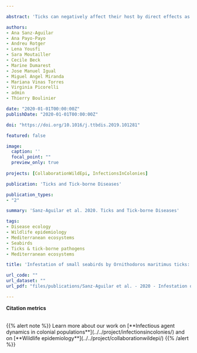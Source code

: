 ```yaml
---

abstract: 'Ticks can negatively affect their host by direct effects as blood feeding causing anaemia or discomfort, or by pathogen transmission. Consequently, ticks can have an important role in the population dynamics of their hosts. However, specific studies on the demographic effects of tick infestation on seabirds are still scarce. Seabird ticks have also the potential to be responsible for the circulation of little known tick-borne agents, which could have implications for non-seabird species. Here, we report the results of investigations on potential associations between soft tick *Ornithodoros maritimus* load and reproductive parameters of storm petrels *Hydrobates pelagicus* breeding in a large colony in a cave of Espartar Island, in the Balearic archipelago. We also investigated by molecular analyses the potential viral and bacterial pathogens associated with *O. maritimus* ticks present at the colony. Lower nestling survival was recorded in the most infested area, deep in the cave, compared to the area near the entrance. The parasite load was negatively associated with the body condition of the nestlings. One pool of ticks tested positive for West Nile virus and 4 pools tested positive for a Borrelia species which was determined by targeted nested PCR to have a 99% sequence identity with B. turicatae, a relapsing fever Borrelia. Overall, these results show that further investigations are needed to better understand the ecology and epidemiology of the interactions between ticks, pathogens and Procellariiform species.'

authors: 
- Ana Sanz-Aguilar
- Ana Payo-Payo
- Andreu Rotger
- Lena Yousfi
- Sara Moutailler
- Cecile Beck
- Marine Dumarest
- Jose Manuel Igual
- Miguel Angel Miranda
- Mariana Vinas Torres
- Virginia Picorelli
- admin
- Thierry Boulinier

date: "2020-01-01T00:00:00Z"
publishDate: "2020-01-01T00:00:00Z"

doi: "https://doi.org/10.1016/j.ttbdis.2019.101281"

featured: false

image:
  caption: ''
  focal_point: ""
  preview_only: true
  
projects: [CollaborationWildEpi, InfectionsInColonies]

publication: 'Ticks and Tick-borne Diseases'

publication_types:
- "2"

summary: 'Sanz-Aguilar et al. 2020. Ticks and Tick-borne Diseases'

tags:
- Disease ecology
- Wildlife epidemiology
- Mediterranean ecosystems
- Seabirds
- Ticks & tick-borne pathogens
- Mediterranean ecosystems

title: 'Infestation of small seabirds by Ornithodoros maritimus ticks: Effects on chick body condition, reproduction and associated infectious agents'

url_code: ""
url_dataset: ""
url_pdf: "files/publications/Sanz-Aguilar et al. - 2020 - Infestation of small seabirds by Ornithodoros.pdf"

---
```


<!--Sanz-Aguilar A., Payo-Payo A., Rotger A., Moutailler S., Igual J.M., Miranda M.A., Torres M., Picorelli V., Gamble A. and Boulinier T. (2019). Infestation of small seabirds by *Ornithodorus maritimus* ticks: effects on chick body condition, reproduction and associated infectious agents. *Ticks and Tick-borne Diseases* 11, 101281.-->

**Citation metrics**

<!-- For the Altmetric badge -->
<script type='text/javascript' src='https://d1bxh8uas1mnw7.cloudfront.net/assets/embed.js'></script>

<!-- Table with badges -->
<div class="row">
  <div class="col-12 col-lg-8">
    <div class="row">
      <div class="col-md-8">
      <!-- Dimensions badge -->
      <span class="__dimensions_badge_embed__" data-doi="10.1016/j.ttbdis.2019.101281" data-hide-zero-citations="true" data-legend="hover-right" data-style="small_circle"></span><script async src="https://badge.dimensions.ai/badge.js" charset="utf-8"></script>
       </div>
       <div class="col-md-4">
       <!-- Altmetric badge -->
       <div data-badge-popover="right" data-badge-type="donut" data-doi="10.1016/j.ttbdis.2019.101281" data-hide-less-than="10" class="altmetric-embed"></div>
       </div>
    </div>
  </div>
</div>

<br>
{{% alert note %}}
Learn more about our work on [**Infectious agent dynamics in colonial populations**](../../project/infectionsincolonies/) and on [**Wildlife epidemiology**](../../project/collaborationwildepi/)
{{% /alert %}}